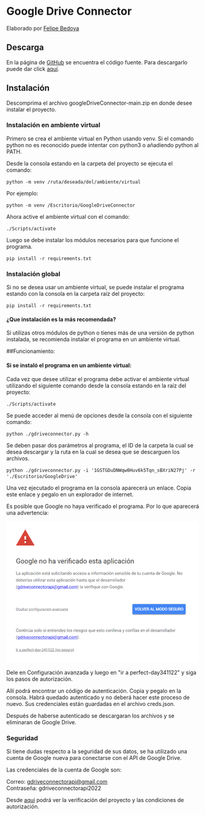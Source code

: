 # Google Drive Connector

Elaborado por [Felipe Bedoya](https://trempo.github.io)

## Descarga

En la página de [GitHub](https://github.com/Trempo/googleDriveConnector) se encuentra el código fuente. Para descargarlo puede dar click [aquí](https://github.com/Trempo/googleDriveConnector/archive/refs/heads/main.zip).

## Instalación

Descomprima el archivo googleDriveConnector-main.zip en donde desee instalar el proyecto.

### Instalación en ambiente virtual

Primero se crea el ambiente virtual en Python usando venv. Si el comando python no es reconocido puede intentar con python3 o añadiendo python al PATH.

Desde la consola estando en la carpeta del proyecto se ejecuta el comando:

    python -m venv /ruta/deseada/del/ambiente/virtual
    
Por ejemplo:

    python -m venv /Escritorio/GoogleDriveConnector

Ahora active el ambiente virtual con el comando:

    ./Scripts/activate

Luego se debe instalar los módulos necesarios para que funcione el programa.

    pip install -r requirements.txt


### Instalación global

Si no se desea usar un ambiente virtual, se puede instalar el programa estando con la consola en la carpeta raíz del proyecto:

    pip install -r requirements.txt

#### ¿Que instalación es la más recomendada?

Si utilizas otros módulos de python o tienes más de una versión de python instalada, se recomienda instalar el programa en un ambiente virtual.


##Funcionamiento:

#### Si se instaló el programa en un ambiente virtual:

Cada vez que desee utilizar el programa debe activar el ambiente virtual utilizando el siguiente comando desde la consola estando en la raíz del proyecto:

    ./Scripts/activate


Se puede acceder al menú de opciones desde la consola con el siguiente comando:

    python ./gdriveconnector.py -h

Se deben pasar dos parámetros al programa, el ID de la carpeta la cual se desea descargar y la ruta en la cual se desea que se descarguen los archivos.

    python ./gdriveconnector.py -i '1GSTGDuDNWqw0Huv6k5Tqn_sBXriN27Pj' -r './Escritorio/GoogleDrive'

Una vez ejecutado el programa en la consola aparecerá un enlace. Copia este enlace y pegalo en un explorador de internet. 

Es posible que Google no haya verificado el programa. Por lo que aparecerá una advertencia: 

![img.png](img.png)

Dele en Configuración avanzada y luego en "ir a perfect-day341122" y siga los pasos de autorización.

Allí podrá encontrar un código de autenticación. Copia y pegalo en la consola. Habrá quedado autenticado y no deberá hacer este proceso de nuevo. Sus credenciales están guardadas en el archivo creds.json.

Después de haberse autenticado se descargaran los archivos y se eliminaran de Google Drive.


### Seguridad

Si tiene dudas respecto a la seguridad de sus datos, se ha utilizado una cuenta de Google nueva para conectarse con el API de Google Drive.

Las credenciales de la cuenta de Google son:

Correo: gdriveconnectorapi@gmail.com <br>
Contraseña: gdriveconnectorapi2022

Desde [aquí](https://console.developers.google.com/home/dashboard?authuser=2&project=perfect-day-341122) podrá ver la verificación del proyecto y las condiciones de autorización.


